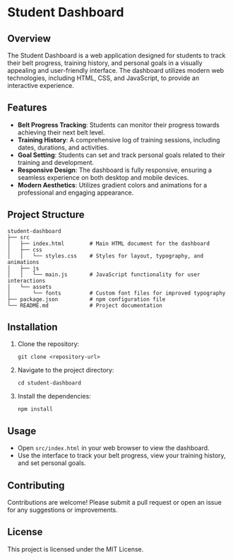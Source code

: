 # Student Dashboard

## Overview
The Student Dashboard is a web application designed for students to track their belt progress, training history, and personal goals in a visually appealing and user-friendly interface. The dashboard utilizes modern web technologies, including HTML, CSS, and JavaScript, to provide an interactive experience.

## Features
- **Belt Progress Tracking**: Students can monitor their progress towards achieving their next belt level.
- **Training History**: A comprehensive log of training sessions, including dates, durations, and activities.
- **Goal Setting**: Students can set and track personal goals related to their training and development.
- **Responsive Design**: The dashboard is fully responsive, ensuring a seamless experience on both desktop and mobile devices.
- **Modern Aesthetics**: Utilizes gradient colors and animations for a professional and engaging appearance.

## Project Structure
```
student-dashboard
├── src
│   ├── index.html        # Main HTML document for the dashboard
│   ├── css
│   │   └── styles.css    # Styles for layout, typography, and animations
│   ├── js
│   │   └── main.js       # JavaScript functionality for user interactions
│   └── assets
│       └── fonts         # Custom font files for improved typography
├── package.json          # npm configuration file
└── README.md             # Project documentation
```

## Installation
1. Clone the repository:
   ```
   git clone <repository-url>
   ```
2. Navigate to the project directory:
   ```
   cd student-dashboard
   ```
3. Install the dependencies:
   ```
   npm install
   ```

## Usage
- Open `src/index.html` in your web browser to view the dashboard.
- Use the interface to track your belt progress, view your training history, and set personal goals.

## Contributing
Contributions are welcome! Please submit a pull request or open an issue for any suggestions or improvements.

## License
This project is licensed under the MIT License.